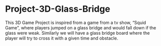 # Project-3D-Glass-Bridge
This 3D Game Project is inspired from a game from a tv show, “Squid Game”, where players jumped on a glass bridge and would fall down if the glass were weak. Similarly we will have a glass bridge board where the player will try to cross it with a given time and obstacle.
